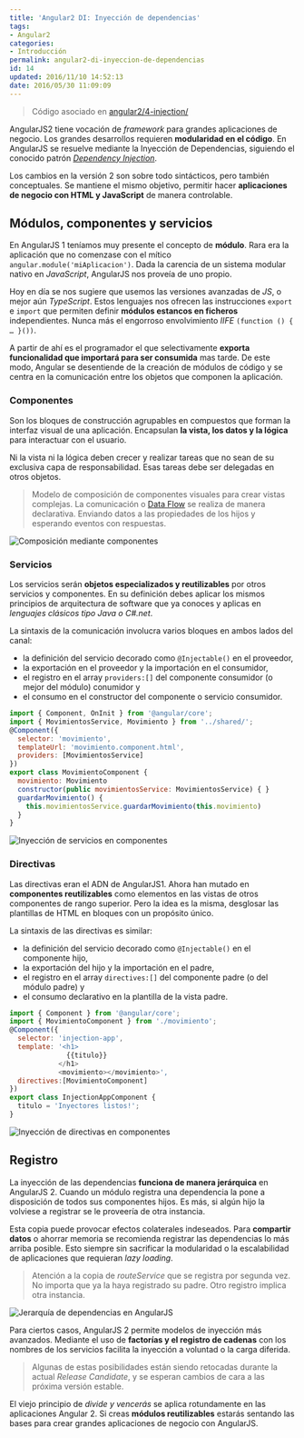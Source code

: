 ```yaml
---
title: 'Angular2 DI: Inyección de dependencias'
tags:  
- Angular2
categories:
- Introducción 
permalink: angular2-di-inyeccion-de-dependencias
id: 14
updated: 2016/11/10 14:52:13
date: 2016/05/30 11:09:09
---
```


>Código asociado en [angular2/4-injection/](https://github.com/AcademiaBinaria/angular2/tree/master/4-injection)

AngularJS2 tiene vocación de *framework* para grandes aplicaciones de negocio. Los grandes desarrollos requieren **modularidad en el código**. En AngularJS se resuelve mediante la Inyección de Dependencias, siguiendo el conocido patrón *[Dependency Injection](https://es.wikipedia.org/wiki/Inyecci%C3%B3n_de_dependencias)*. 

Los cambios en la versión 2 son sobre todo sintácticos, pero también conceptuales. Se mantiene el mismo objetivo, permitir hacer **aplicaciones de negocio con HTML y JavaScript** de manera controlable.

<!-- more -->

## Módulos, componentes y servicios
En AngularJS 1 teníamos muy presente el concepto de **módulo**. Rara era la aplicación que no comenzase con el mítico `angular.module('miAplicacion')`. Dada la carencia de un sistema modular nativo en *JavaScript*, AngularJS nos proveía de uno propio. 

Hoy en día se nos sugiere que usemos las versiones avanzadas de *JS*, o mejor aún *TypeScript*. Estos lenguajes nos ofrecen las instrucciones `export` e `import` que permiten definir **módulos estancos en ficheros** independientes. Nunca más el engorroso envolvimiento *IIFE* `(function () { … }())`.

A partir de ahí es el programador el que selectivamente **exporta funcionalidad que importará para ser consumida** mas tarde. De este modo, Angular se desentiende de la creación de módulos de código y se centra en la comunicación entre los objetos que componen la aplicación.


### Componentes
Son los bloques de construcción agrupables en compuestos que forman la interfaz visual de una aplicación. Encapsulan **la vista, los datos y la lógica** para interactuar con el usuario. 

Ni la vista ni la lógica deben crecer y realizar tareas que no sean de su exclusiva capa de responsabilidad. Esas tareas debe ser delegadas en otros objetos. 

> Modelo de composición de componentes visuales para crear vistas complejas. La comunicación o [Data Flow](../databinding-el-flujo-de-datos-de-angular2/) se realiza de manera declarativa. Enviando datos a las propiedades de los hijos y esperando eventos con respuestas.

![Composición mediante componentes](/images/ng2-Component-DataFlow.jpg)

### Servicios
Los servicios serán **objetos especializados y reutilizables** por otros servicios y componentes. En su definición debes aplicar los mismos principios de arquitectura de software que ya conoces y aplicas en *lenguajes clásicos tipo Java o C#.net*.

La sintaxis de la comunicación involucra varios bloques en ambos lados del canal: 

- la definición del servicio decorado como `@Injectable()` en el proveedor, 
- la exportación en el proveedor y la importación en el consumidor, 
- el registro en el array `providers:[]` del componente consumidor (o mejor del módulo) conumidor y 
- el consumo en el constructor del componente o servicio consumidor.

```javascript
import { Component, OnInit } from '@angular/core';
import { MovimientosService, Movimiento } from '../shared/';
@Component({
  selector: 'movimiento',
  templateUrl: 'movimiento.component.html',
  providers: [MovimientosService] 
})
export class MovimientoComponent {
  movimiento: Movimiento
  constructor(public movimientosService: MovimientosService) { }
  guardarMovimiento() {
    this.movimientosService.guardarMovimiento(this.movimiento)
  }
}
```

![Inyección de servicios en componentes ](/images/ng2-DI-component-service.jpg)

### Directivas
Las directivas eran el ADN de AngularJS1. Ahora han mutado en **componentes reutilizables** como elementos en las vistas de otros componentes de rango superior. Pero la idea es la misma, desglosar las plantillas de HTML en bloques con un propósito único. 

La sintaxis de las directivas es similar: 

- la definición del servicio decorado como `@Injectable()` en el componente hijo, 
- la exportación del hijo y la importación en el padre, 
- el registro en el array `directives:[]` del componente padre (o del módulo padre) y 
- el consumo declarativo en la plantilla de la vista padre.

```javascript
import { Component } from '@angular/core';
import { MovimientoComponent } from './movimiento';
@Component({
  selector: 'injection-app',
  template: '<h1>
              {{titulo}}
            </h1>
            <movimiento></movimiento>',
  directives:[MovimientoComponent]
})
export class InjectionAppComponent {
  titulo = 'Inyectores listos!';
}
```
![Inyección de directivas en componentes](/images/ng2-DI-component-directive.jpg)

## Registro

La inyección de las dependencias **funciona de manera jerárquica** en AngularJS 2. Cuando un módulo registra una dependencia la pone a disposición de todos sus componentes hijos. Es más, si algún hijo la volviese a registrar se le proveería de otra instancia. 

Esta copia puede provocar efectos colaterales indeseados. Para **compartir datos** o ahorrar memoria se recomienda registrar las dependencias lo más arriba posible. Esto siempre sin sacrificar la modularidad o la escalabilidad de aplicaciones que requieran *lazy loading*.

> Atención a la copia de *routeService* que se registra por segunda vez. No importa que ya la haya registrado su padre. Otro registro implica otra instancia.

![Jerarquía de dependencias en AngularJS](/images/ng2-Arbol-de-dependencias.jpg)

Para ciertos casos, AngularJS 2 permite modelos de inyección más avanzados. Mediante el uso de **factorías y el registro de cadenas** con los nombres de los servicios facilita la inyección a voluntad o la carga diferida.

>Algunas de estas posibilidades están siendo retocadas durante la actual *Release Candidate*, y se esperan cambios de cara a las próxima versión estable.

El viejo principio de *divide y vencerás* se aplica rotundamente en las aplicaciones Angular 2. Si creas **módulos reutilizables** estarás sentando las bases para crear grandes aplicaciones de negocio con AngularJS.

